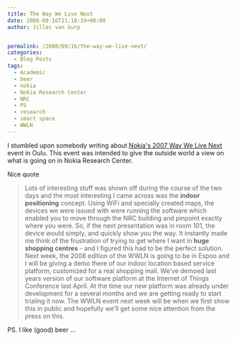 ```yaml
---
title: The Way We Live Next
date: 2008-09-16T21:18:19+00:00
author: Jilles van Gurp


permalink: /2008/09/16/the-way-we-live-next/
categories:
  - Blog Posts
tags:
  - Academic
  - beer
  - nokia
  - Nokia Research Center
  - NRC
  - PS
  - research
  - smart space
  - WWLN
---
```

I stumbled upon somebody writing about [Nokia's 2007 Way We Live Next](http://conversations.nokia.com/home/2008/07/the-way-we-live.html) event in Oulu. This event was intended to give the outside world a view on what is going on in Nokia Research Center.

Nice quote
> Lots of interesting stuff was shown off during the course of the two days and the most interesting I came across was the **indoor positioning** concept. Using WiFi and specially created maps, the devices we were issued with were running the software which enabled you to move through the NRC building and pinpoint exactly where you were. So, if the next presentation was in room 101, the device would simply, and quickly show you the way. It instantly made me think of the frustration of trying to get where I want in **huge shopping centres** - and I figured this had to be the perfect solution.
Next week, the 2008 edition of the WWLN is going to be in Espoo and I will be giving a demo there of our indoor location based service platform, customized for a real shopping mall. We've demoed last years version of our software platform at the Internet of Things Conference last April. At the time our new platform was already under development for a several months and we are getting ready to start trialing it now. The WWLN event next week will be when we first show this in public and hopefully we'll get some nice attention from the press on this.

PS. I like (good) beer ...
